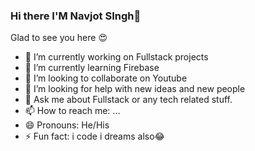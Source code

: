 ### Hi there I'M Navjot SIngh👋
  Glad to see you here 😍
 
- 🔭 I’m currently working on Fullstack projects
- 🌱 I’m currently learning Firebase
- 👯 I’m looking to collaborate on Youtube
- 🤔 I’m looking for help with new ideas and new people
- 💬 Ask me about Fullstack or any tech related stuff.
- 📫 How to reach me: ...
- 😄 Pronouns: He/His
- ⚡ Fun fact: i code i dreams also😂

